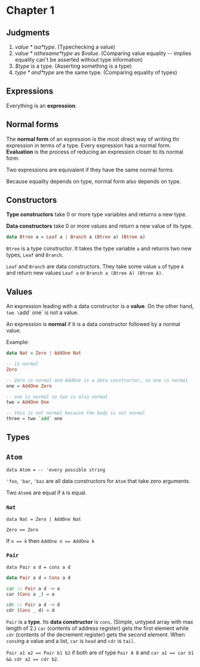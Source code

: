 # Chapter 1

## Judgments

1. *$value* is a *$type*. (Typechecking a value)
2. *$value* is the same *$type* as *$value*. (Comparing value equality -- implies equality can't be asserted without type information)
3. *$type* is a type. (Asserting something is a type)
4. *$type* and *$type* are the same type. (Comparing equality of types)

## Expressions

Everything is an **expression**.

## Normal forms

The **normal form** of an expression is the most direct way of writing thr expression in terms of a type. Every expression has a normal form. **Evaluation** is the process of reducing an expression closer to its normal form.

Two expressions are equivalent if they have the same normal forms.

Because equality depends on type, normal form also depends on type.

## Constructors

**Type constructors** take 0 or more type variables and returns a new type.

**Data constructors** take 0 or more values and return a new value of its type.

```haskell
data Btree a = Leaf a | Branch a (Btree a) (Btree a)
```

`Btree` is a type constructor. It takes the type variable `a` and returns two new types, `Leaf` and `Branch`.

`Leaf` and `Branch` are data constructors. They take some value `a` of type `A` and return new values `Leaf a` or `Branch a (Btree A) (Btree A)`.

## Values

An expression leading with a data constructor is a **value**. On the other hand, `two \`add\` one` is not a value.

An expression is **normal** if it is a data constructor followed by a normal value.

Example:

```haskell
data Nat = Zero | AddOne Nat

-- is normal
Zero

-- Zero is normal and AddOne is a data constructor, so one is normal
one = AddOne Zero

-- one is normal so two is also normal
two = AddOne One

-- this is not normal because the body is not normal
three = two `add` one
```

## Types

## `Atom`

`data Atom = -- 'every possible string`

`'foo`, `'bar`, `'baz` are all data constructors for `Atom` that take zero arguments.

Two `Atom`s are equal if `A` is equal.

### `Nat`

`data Nat = Zero | AddOne Nat`

`Zero == Zero`

If `n == k` then `AddOne n == AddOne k`

### `Pair`

`data Pair a d = cons a d`

```haskell
data Pair a d = Cons a d

car :: Pair a d -> a
car (Cons a _) = a

cdr :: Pair a d -> d
cdr (Cons _ d) = d
```

`Pair` is a **type**. Its **data constructor** is `cons`. (Simple, untyped array with max length of 2.) `car` (contents of address register) gets the first element while `cdr` (contents of the decrement register) gets the second element. When `cons`ing a value and a list, `car` is `head` and `cdr` is `tail`.

`Pair a1 a2 == Pair b1 b2` if both are of type `Pair A B` and `car a1 == car b1 && cdr a2 == cdr b2`.

